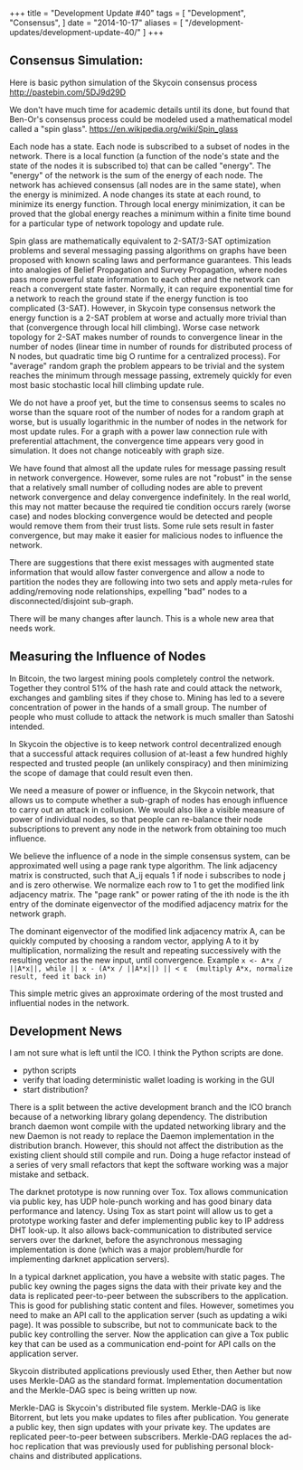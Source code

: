 +++
title = "Development Update #40"
tags = [
    "Development",
    "Consensus",
]
date = "2014-10-17"
aliases = [
	"/development-updates/development-update-40/"
]
+++
## Consensus Simulation:

Here is basic python simulation of the Skycoin consensus process http://pastebin.com/5DJ9d29D

We don't have much time for academic details until its done, but found that Ben-Or's consensus process could be modeled used a mathematical model called a "spin glass". https://en.wikipedia.org/wiki/Spin_glass

Each node has a state. Each node is subscribed to a subset of nodes in the network. There is a local function (a function of the node's state and the state of the nodes it is subscribed to) that can be called "energy". The "energy" of the network is the sum of the energy of each node. The network has achieved consensus (all nodes are in the same state), when the energy is minimized. A node changes its state at each round, to minimize its energy function. Through local energy minimization, it can be proved that the global energy reaches a minimum within a finite time bound for a particular type of network topology and update rule.

Spin glass are mathematically equivalent to 2-SAT/3-SAT optimization problems and several messaging passing algorithms on graphs have been proposed with known scaling laws and performance guarantees. This leads into analogies of Belief Propagation and Survey Propagation, where nodes pass more powerful state information to each other and the network can reach a convergent state faster. Normally, it can require exponential time for a network to reach the ground state if the energy function is too complicated (3-SAT). However, in Skycoin type consensus network the energy function is a 2-SAT problem at worse and actually more trivial than that (convergence through local hill climbing). Worse case network topology for 2-SAT makes number of rounds to convergence linear in the number of nodes (linear time in number of rounds for distributed process of N nodes, but quadratic time big O runtime for a centralized process). For "average" random graph the problem appears to be trivial and the system reaches the minimum through message passing, extremely quickly for even most basic stochastic local hill climbing update rule.

We do not have a proof yet, but the time to consensus seems to scales no worse than the square root of the number of nodes for a random graph at worse, but is usually logarithmic in the number of nodes in the network for most update rules. For a graph with a power law connection rule with preferential attachment, the convergence time appears very good in simulation. It does not change noticeably with graph size.

We have found that almost all the update rules for message passing result in network convergence. However, some rules are not "robust" in the sense that a relatively small number of colluding nodes are able to prevent network convergence and delay convergence indefinitely. In the real world, this may not matter because the required tie condition occurs rarely (worse case) and nodes blocking convergence would be detected and people would remove them from their trust lists. Some rule sets result in faster convergence, but may make it easier for malicious nodes to influence the network.

There are suggestions that there exist messages with augmented state information that would allow faster convergence and allow a node to partition the nodes they are following into two sets and apply meta-rules for adding/removing node relationships, expelling "bad" nodes to a disconnected/disjoint sub-graph.

There will be many changes after launch. This is a whole new area that needs work.

## Measuring the Influence of Nodes

In Bitcoin, the two largest mining pools completely control the network. Together they control 51% of the hash rate and could attack the network, exchanges and gambling sites if they chose to. Mining has led to a severe concentration of power in the hands of a small group. The number of people who must collude to attack the network is much smaller than Satoshi intended.

In Skycoin the objective is to keep network control decentralized enough that a successful attack requires collusion of at-least a few hundred highly respected and trusted people (an unlikely conspiracy) and then minimizing the scope of damage that could result even then.

We need a measure of power or influence, in the Skycoin network, that allows us to compute whether a sub-graph of nodes has enough influence to carry out an attack in collusion. We would also like a visible measure of power of individual nodes, so that people can re-balance their node subscriptions to prevent any node in the network from obtaining too much influence.

We believe the influence of a node in the simple consensus system, can be approximated well using a page rank type algorithm. The link adjacency matrix is constructed, such that A_ij equals 1 if node i subscribes to node j and is zero otherwise. We normalize each row to 1 to get the modified link adjacency matrix. The "page rank" or power rating of the ith node is the ith entry of the dominate eigenvector of the modified adjacency matrix for the network graph.

The dominant eigenvector of the modified link adjacency matrix A, can be quickly computed by choosing a random vector, applying A to it by multiplication, normalizing the result and repeating successively with the resulting vector as the new input, until convergence.
Example `x <- A*x / ||A*x||, while || x - (A*x / ||A*x||) || < ε  (multiply A*x, normalize result, feed it back in)`

This simple metric gives an approximate ordering of the most trusted and influential nodes in the network.

## Development News

I am not sure what is left until the ICO. I think the Python scripts are done.
- python scripts
- verify that loading deterministic wallet loading is working in the GUI
- start distribution?

There is a split between the active development branch and the ICO branch because of a networking library golang dependency. The distribution branch daemon wont compile with the updated networking library and the new Daemon is not ready to replace the Daemon implementation in the distribution branch. However, this should not affect the distribution  as the existing client should still compile and run. Doing a huge refactor instead of a series of very small refactors that kept the software working was a major mistake and setback.

The darknet prototype is now running over Tox. Tox allows communication via public key, has UDP hole-punch working and has good binary data performance and latency. Using Tox as start point will allow us to get a prototype working faster and defer implementing public key to IP address DHT look-up. It also allows back-communication to distributed service servers over the darknet, before the asynchronous messaging implementation is done (which was a major problem/hurdle for implementing darknet application servers).

In a typical darknet application, you have a website with static pages. The public key owning the pages signs the data with their private key and the data is replicated peer-to-peer between the subscribers to the application. This is good for publishing static content and files. However, sometimes you need to make an API call to the application server (such as updating a wiki page). It was possible to subscribe, but not to communicate back to the public key controlling the server. Now the application can give a Tox public key that can be used as a communication end-point for API calls on the application server.

Skycoin distributed applications previously used Ether, then Aether but now uses Merkle-DAG as the standard format. Implementation documentation and the Merkle-DAG spec is being written up now.

Merkle-DAG is Skycoin's distributed file system. Merkle-DAG is like Bitorrent, but lets you make updates to files after publication. You generate a public key, then sign updates with your private key. The updates are replicated peer-to-peer between subscribers. Merkle-DAG replaces the ad-hoc replication that was previously used for publishing personal block-chains and distributed applications.
